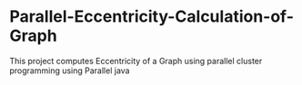 # Parallel-Eccentricity-Calculation-of-Graph
This project computes Eccentricity of a Graph using parallel cluster programming using Parallel java
